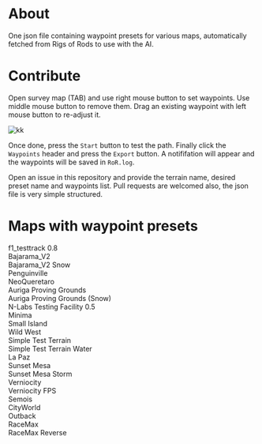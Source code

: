 # About
One json file containing waypoint presets for various maps, automatically fetched from Rigs of Rods to use with the AI.

# Contribute
Open survey map (TAB) and use right mouse button to set waypoints. Use middle mouse button to remove them. Drag an existing waypoint with left mouse button to re-adjust it.

![kk](https://user-images.githubusercontent.com/2660424/192834582-f0e94e3b-9b3a-4bd7-bba4-acd2fbb2f4bb.png)

Once done, press the `Start` button to test the path. Finally click the `Waypoints` header and press the `Export` button. A notififation will appear and the waypoints will be saved in `RoR.log`.

Open an issue in this repository and provide the terrain name, desired preset name and waypoints list. Pull requests are welcomed also, the json file is very simple structured.

# Maps with waypoint presets
f1_testtrack 0.8  
Bajarama_V2  
Bajarama_V2 Snow  
Penguinville  
NeoQueretaro  
Auriga Proving Grounds  
Auriga Proving Grounds (Snow)  
N-Labs Testing Facility 0.5  
Minima  
Small Island  
Wild West  
Simple Test Terrain  
Simple Test Terrain Water  
La Paz  
Sunset Mesa  
Sunset Mesa Storm  
Verniocity  
Verniocity FPS  
Semois  
CityWorld  
Outback  
RaceMax  
RaceMax Reverse  
